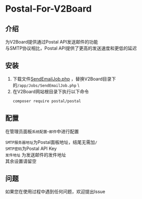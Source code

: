 # Postal-For-V2Board

## 介绍

为V2Board提供通过Postal API发送邮件的功能 \
与SMTP协议相比，Postal API提供了更高的发送速度和更低的延迟

## 安装

1. 下载文件[SendEmailJob.php](https://github.com/SideCloudGroup/Postal-For-V2Board/raw/main/app/Jobs/SendEmailJob.php)
   ，替换V2Board目录下的`/app/Jobs/SendEmailJob.php` \
2. 在V2Board网站根目录下执行以下命令
    ```bash
    composer require postal/postal
    ```

## 配置

在管理员面板`系统配置`-`邮件`中进行配置

`SMTP服务器地址`为Postal面板地址，结尾无需加`/` \
`SMTP密码`为Postal API Key \
`发件地址` 为发送邮件的发件地址 \
其余设置请留空

## 问题

如果您在使用过程中遇到任何问题，欢迎提出Issue